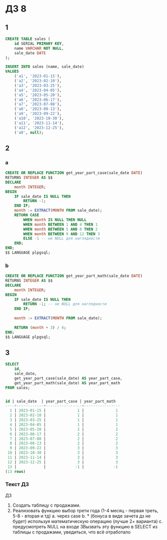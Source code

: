 # ДЗ 8

## 1
```sql
CREATE TABLE sales (
    id SERIAL PRIMARY KEY,
    name VARCHAR NOT NULL,
    sale_date DATE
);
```

```sql
INSERT INTO sales (name, sale_date)
VALUES 
    ('a1', '2023-01-15'),
    ('a2', '2023-02-10'),
    ('a3', '2023-03-25'),
    ('a4', '2023-04-05'),
    ('a5', '2023-05-20'),
    ('a6', '2023-06-17'),
    ('a7', '2023-07-08'),
    ('a8', '2023-08-13'),
    ('a9', '2023-09-22'),
    ('a10', '2023-10-30'),
    ('a11', '2023-11-14'),
    ('a12', '2023-12-25'),
    ('a0', null);
```

## 2

### a
```sql
CREATE OR REPLACE FUNCTION get_year_part_case(sale_date DATE)
RETURNS INTEGER AS $$
DECLARE
    month INTEGER;
BEGIN
    IF sale_date IS NULL THEN
        RETURN -1;
    END IF;
    month := EXTRACT(MONTH FROM sale_date);
    RETURN CASE 
        WHEN month IS NULL THEN NULL
        WHEN month BETWEEN 1 AND 4 THEN 1
        WHEN month BETWEEN 5 AND 8 THEN 2
        WHEN month BETWEEN 9 AND 12 THEN 3
        ELSE -1 -- не NULL для наглядности
    END;
END;
$$ LANGUAGE plpgsql;
```

### b
```sql
CREATE OR REPLACE FUNCTION get_year_part_math(sale_date DATE)
RETURNS INTEGER AS $$
DECLARE
    month INTEGER;
BEGIN
    IF sale_date IS NULL THEN
        RETURN -1; -- не NULL для наглядности
    END IF;
    
    month := EXTRACT(MONTH FROM sale_date);
    
    RETURN (month + 3) / 4;
END;
$$ LANGUAGE plpgsql;
```

## 3
```sql
SELECT 
    id,
    sale_date,
    get_year_part_case(sale_date) AS year_part_case,
    get_year_part_math(sale_date) AS year_part_math
FROM sales;


id | sale_date  | year_part_case | year_part_math
----+------------+----------------+----------------
  1 | 2023-01-15 |              1 |              1
  2 | 2023-02-10 |              1 |              1
  3 | 2023-03-25 |              1 |              1
  4 | 2023-04-05 |              1 |              1
  5 | 2023-05-20 |              2 |              2
  6 | 2023-06-17 |              2 |              2
  7 | 2023-07-08 |              2 |              2
  8 | 2023-08-13 |              2 |              2
  9 | 2023-09-22 |              3 |              3
 10 | 2023-10-30 |              3 |              3
 11 | 2023-11-14 |              3 |              3
 12 | 2023-12-25 |              3 |              3
 13 |            |             -1 |             -1
(13 rows)
```


### Текст ДЗ
ДЗ
1. Создать таблицу с продажами.
2. Реализовать функцию выбор трети года (1-4 месяц - первая треть, 5-8 - вторая и тд)
   а. через case
   b. * (бонуса в виде зачета дз не будет) используя математическую операцию (лучше 2+ варианта)
   с. предусмотреть NULL на входе
3Вызвать эту функцию в SELECT из таблицы с продажами, уведиться, что всё отработало